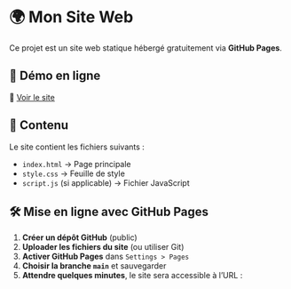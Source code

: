 # 🌍 Mon Site Web

Ce projet est un site web statique hébergé gratuitement via **GitHub Pages**.

## 🚀 Démo en ligne  
🔗 [Voir le site](https://ton-nom-utilisateur.github.io/mon-site-web/)  

## 📂 Contenu  
Le site contient les fichiers suivants :  
- `index.html` → Page principale  
- `style.css` → Feuille de style  
- `script.js` (si applicable) → Fichier JavaScript  

## 🛠️ Mise en ligne avec GitHub Pages  
1. **Créer un dépôt GitHub** (public)  
2. **Uploader les fichiers du site** (ou utiliser Git)  
3. **Activer GitHub Pages** dans `Settings > Pages`  
4. **Choisir la branche `main`** et sauvegarder  
5. **Attendre quelques minutes**, le site sera accessible à l’URL :  
